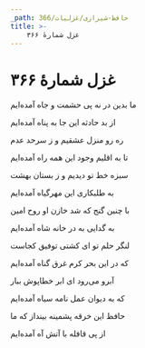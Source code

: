 ```yaml
---
_path: حافظ-شیرازی/غزلیات/366
title: >-
    غزل شمارهٔ ۳۶۶
---
```

# غزل شمارهٔ ۳۶۶

<div class="b" id="bn1"><div class="m1"><p>ما بدین در نه پی حشمت و جاه آمده‌ایم</p></div>
<div class="m2"><p>از بد حادثه این جا به پناه آمده‌ایم</p></div></div>
<div class="b" id="bn2"><div class="m1"><p>ره رو منزل عشقیم و ز سرحد عدم</p></div>
<div class="m2"><p>تا به اقلیم وجود این همه راه آمده‌ایم</p></div></div>
<div class="b" id="bn3"><div class="m1"><p>سبزه خط تو دیدیم و ز بستان بهشت</p></div>
<div class="m2"><p>به طلبکاری این مهرگیاه آمده‌ایم</p></div></div>
<div class="b" id="bn4"><div class="m1"><p>با چنین گنج که شد خازن او روح امین</p></div>
<div class="m2"><p>به گدایی به در خانه شاه آمده‌ایم</p></div></div>
<div class="b" id="bn5"><div class="m1"><p>لنگر حلم تو ای کشتی توفیق کجاست</p></div>
<div class="m2"><p>که در این بحر کرم غرق گناه آمده‌ایم</p></div></div>
<div class="b" id="bn6"><div class="m1"><p>آبرو می‌رود ای ابر خطاپوش ببار</p></div>
<div class="m2"><p>که به دیوان عمل نامه سیاه آمده‌ایم</p></div></div>
<div class="b" id="bn7"><div class="m1"><p>حافظ این خرقه پشمینه بینداز که ما</p></div>
<div class="m2"><p>از پی قافله با آتش آه آمده‌ایم</p></div></div>
